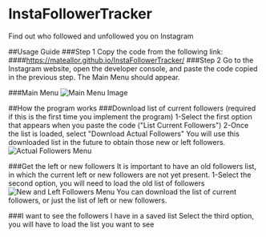 # InstaFollowerTracker

Find out who followed and unfollowed you on Instagram

##Usage Guide
###Step 1
Copy the code from the following link: 
####https://mateallor.github.io/InstaFollowerTracker/
###Step 2
Go to the Instagram website, open the developer console, and paste the code copied in the previous step.
The Main Menu should appear.

###Main Menu
<img src="https://ibb.co/5swNXjY" alt="Main Menu Image" />

##How the program works
###Download list of current followers (required if this is the first time you implement the program)
1-Select the first option that appears when you paste the code ("List Current Followers")
2-Once the list is loaded, select "Download Actual Followers"
You will use this downloaded list in the future to obtain those new or left followers.
<img src="https://ibb.co/7QLd49Q" alt="Actual Followers Menu" />

###Get the left or new followers
It is important to have an old followers list, in which the current left or new followers are not yet present.
1-Select the second option, you will need to load the old list of followers
<img src="https://ibb.co/Z1BhPqP" alt="New and Left Followers Menu" />
You can download the list of current followers, or just the list of left or new followers.

###I want to see the followers I have in a saved list
Select the third option, you will have to load the list you want to see


